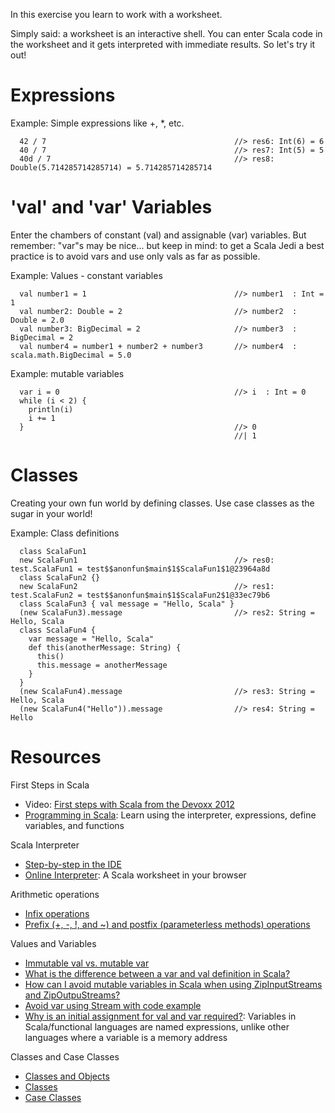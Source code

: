 In this exercise you learn to work with a worksheet.

Simply said: a worksheet is an interactive shell. You can enter Scala code in the worksheet and it gets interpreted with immediate results. So let's try it out!

# Expressions
Example: Simple expressions like +, *, etc.
```
  42 / 7                                          //> res6: Int(6) = 6
  40 / 7                                          //> res7: Int(5) = 5
  40d / 7                                         //> res8: Double(5.714285714285714) = 5.714285714285714
```

# 'val' and 'var' Variables
Enter the chambers of constant (val) and assignable (var) variables. But remember: "var"s may be nice... but keep in mind: to get a Scala Jedi a best practice is to avoid vars and use only vals as far as possible.

Example: Values - constant variables
```
  val number1 = 1                                 //> number1  : Int = 1
  val number2: Double = 2                         //> number2  : Double = 2.0
  val number3: BigDecimal = 2                     //> number3  : BigDecimal = 2
  val number4 = number1 + number2 + number3       //> number4  : scala.math.BigDecimal = 5.0
```

Example: mutable variables
```
  var i = 0                                       //> i  : Int = 0
  while (i < 2) {
    println(i)
    i += 1
  }                                               //> 0
                                                  //| 1
```

# Classes
Creating your own fun world by defining classes. Use case classes as the sugar in your world!

Example: Class definitions
```
  class ScalaFun1
  new ScalaFun1                                   //> res0: test.ScalaFun1 = test$$anonfun$main$1$ScalaFun1$1@23964a8d
  class ScalaFun2 {}
  new ScalaFun2                                   //> res1: test.ScalaFun2 = test$$anonfun$main$1$ScalaFun2$1@33ec79b6
  class ScalaFun3 { val message = "Hello, Scala" }
  (new ScalaFun3).message                         //> res2: String = Hello, Scala
  class ScalaFun4 {
    var message = "Hello, Scala"
    def this(anotherMessage: String) {
      this()
      this.message = anotherMessage
    }
  }
  (new ScalaFun4).message                         //> res3: String = Hello, Scala
  (new ScalaFun4("Hello")).message                //> res4: String = Hello
```

# Resources

First Steps in Scala
- Video: [First steps with Scala from the Devoxx 2012](http://parleys.com/play/5148922b0364bc17fc56ca20/chapter0/about)
- [Programming in Scala](http://www.artima.com/pins1ed/first-steps-in-scala.html): Learn using the interpreter, expressions, define variables, and functions

Scala Interpreter
- [Step-by-step in the IDE](http://scala-ide.org/docs/current-user-doc/features/scalainterpreter/index.html#starting-the-interpreter)
- [Online Interpreter](https://codebrew.io/): A Scala worksheet in your browser

Arithmetic operations
- [Infix operations](http://www.artima.com/pins1ed/basic-types-and-operations.html#5.4)
- [Prefix (+, -, !, and ~) and postfix (parameterless methods) operations](http://www.artima.com/pins1ed/basic-types-and-operations.html#5.3)

Values and Variables
- [Immutable val vs. mutable var](http://www.scala-lang.org/old/node/5367)
- [What is the difference between a var and val definition in Scala?](http://stackoverflow.com/questions/1791408/what-is-the-difference-between-a-var-and-val-definition-in-scala)
- [How can I avoid mutable variables in Scala when using ZipInputStreams and ZipOutpuStreams?](http://stackoverflow.com/questions/2849303/how-can-i-avoid-mutable-variables-in-scala-when-using-zipinputstreams-and-zipout)
- [Avoid var using Stream with code example](http://louisbotterill.blogspot.de/2009/09/scala-guis-simple-maze-generator-and.html)
- [Why is an initial assignment for val and var required?](http://stackoverflow.com/questions/6582605/scala-val-and-var-related-question-and-scala-requiring-me-to-assign-a-value-at-d#6582768): Variables in Scala/functional languages are named expressions, unlike other languages where a variable is a memory address

Classes and Case Classes
- [Classes and Objects](http://www.artima.com/pins1ed/classes-and-objects.html)
- [Classes](http://docs.scala-lang.org/tutorials/tour/classes.html)
- [Case Classes](http://docs.scala-lang.org/tutorials/tour/case-classes.html)
